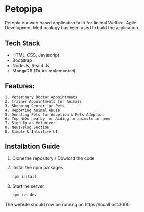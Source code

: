 # Petopipa
Petopia is a web based application built for Animal Welfare. Agile Development Methodology has been used to build the application.

## Tech Stack
- HTML, CSS, Javascript
- Bootstrap
- Node.Js, React.Js
- MongoDB (To be implemented)
    
## Features:
    1. Veterinary Doctor Appointments 
    2. Trainer Appointments for Animals 
    3. Shopping Center for Pets
    4. Reporting Animal Abuse
    5. Donating Pets for Adoption & Pets Adoption
    6. Top NGOs nearby for Aiding to animals in need
    7. Sign Up as Volunteer
    8. News/Blog Section
    8. Simple & Intuitive UI
    
 ## Installation Guide
   1. Clone the repository / Dowload the code
 
   2. Install the npm packages
      ```sh
      npm install
      ```      
   3. Start the server
      ```sh
      npm run dev
      ```
   The website should now be running on https://localhost:3000






 

